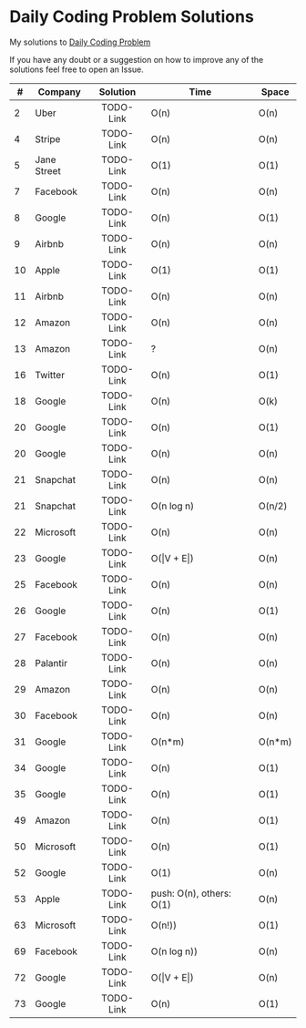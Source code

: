 # Daily Coding Problem Solutions

My solutions to [Daily Coding Problem](https://dailycodingproblem.com)

If you have any doubt or a suggestion on how to improve any of the solutions feel free to open an Issue.

| #  | Company           |  Solution        |  Time            | Space             
-----|---------------- |:---------------:| --------------- | --------------- 
|2|Uber|TODO-Link|O(n)|O(n)|
|4|Stripe|TODO-Link|O(n)|O(n)|
|5|Jane Street|TODO-Link|O(1)|O(1)|
|7|Facebook |TODO-Link|O(n)|O(n)|
|8|Google|TODO-Link|O(n)|O(1)|
|9|Airbnb|TODO-Link|O(n)|O(n)|
|10|Apple|TODO-Link|O(1)|O(1)|
|11|Airbnb|TODO-Link|O(n)|O(n)|
|12|Amazon|TODO-Link|O(n)|O(n)|
|13|Amazon|TODO-Link|?|O(n)|
|16|Twitter|TODO-Link|O(n)|O(1)|
|18|Google|TODO-Link|O(n)|O(k)|
|20|Google|TODO-Link|O(n)|O(1)|
|20|Google|TODO-Link|O(n)|O(n)|
|21|Snapchat|TODO-Link|O(n)|O(n)|
|21|Snapchat|TODO-Link|O(n log n)|O(n/2)|
|22|Microsoft|TODO-Link|O(n)|O(n)|
|23|Google|TODO-Link|O(\|V + E\|)|O(n)|
|25|Facebook|TODO-Link|O(n)|O(n)|
|26|Google|TODO-Link|O(n)|O(1)|
|27|Facebook|TODO-Link|O(n)|O(n)|
|28|Palantir |TODO-Link|O(n)|O(n)|
|29|Amazon|TODO-Link|O(n)|O(n)|
|30|Facebook|TODO-Link|O(n)|O(n)|
|31|Google|TODO-Link|O(n\*m)|O(n\*m)|
|34|Google|TODO-Link|O(n)|O(1)|
|35|Google|TODO-Link|O(n)|O(1)|
|49|Amazon|TODO-Link|O(n)|O(1)|
|50|Microsoft|TODO-Link|O(n)|O(1)|
|52|Google|TODO-Link|O(1)|O(n)|
|53|Apple|TODO-Link|push: O(n), others: O(1)|O(n)|
|63|Microsoft|TODO-Link|O(n!))|O(1)|
|69|Facebook|TODO-Link|O(n log n))|O(n)|
|72|Google|TODO-Link|O(\|V + E\|)|O(n)|
|73|Google|TODO-Link|O(n)|O(1)|

